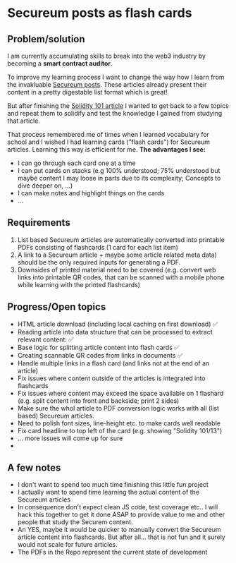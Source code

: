 # Secureum posts as flash cards

## Problem/solution

I am currently accumulating skills to break into the web3 industry by becoming a **smart contract auditor**.

To improve my learning process I want to change the way how I learn from the invakluable [Secureum posts](https://secureum.substack.com/). These articles already present their content in a pretty digestable list format which is great!

But after finishing the [Solidity 101 article](https://secureum.substack.com/p/solidity-101) I wanted to get back to a few topics and repeat them to solidify and test the knowledge I gained from studying that article.

That process remembered me of times when I learned vocabulary for school and I wished I had learning cards ("flash cards") for Secureum articles. Learning this way is efficient for me. **The advantages I see:**

- I can go through each card one at a time
- I can put cards on stacks (e.g 100% understood; 75% understood but maybe content I may loose in parts due to its complexity; Concepts to dive deeper on, ...)
- I can make notes and highlight things on the cards
- ...

## Requirements

1. List based Secureum articles are automatically converted into printable PDFs consisting of flashcards (1 card for each list item)
2. A link to a Secureum article + maybe some article related meta data) should be the only required inputs for generating a PDF.
3. Downsides of printed material need to be covered (e.g. convert web links into printable QR codes, that can be scanned with a mobile phone while learning with the printed flashcards)

## Progress/Open topics

- HTML article download (including local caching on first download) ✅
- Reading article into data structure that can be processed to extract relevant content: ✅
- Base logic for splitting article content into flash cards ✅
- Creating scannable QR codes from links in documents ✅
- Handle multiple links in a flash card (and links not at the end of an article)
- Fix issues where content outside of the articles is integrated into flashcards
- Fix issues where content may exceed the space available on 1 flashard (e.g. split content into front and backside; print 2 sides)
- Make sure the whol article to PDF conversion logic works with all (list based) Secureum articles.
- Need to polish font sizes, line-height etc. to make cards well readable
- Fix card headline to top left of the card (e.g. showing "Solidity 101/13")
- ... more issues will come up for sure
-

## A few notes

- I don't want to spend too much time finishing this little fun project
- I actually want to spend time learning the actual content of the Secureum articles
- In consequence don't expect clean JS code, test coverage etc.. I will hack this together to get it done ASAP to provide value to me and other people that study the Securem content.
- An YES, maybe it would be quicker to manually convert the Secureum article content into flashcards. But after all... that is not fun and it surely would not scale for future articles.
- The PDFs in the Repo represent the current state of development
